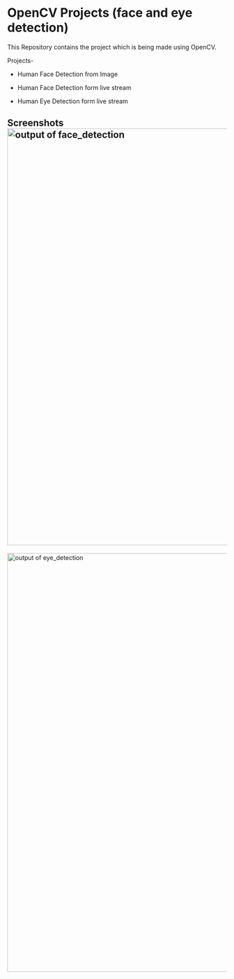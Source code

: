 
# OpenCV Projects (face and eye detection)

This Repository contains the project which is being made using OpenCV. 

Projects-

* Human Face Detection from Image

* Human Face Detection form live stream

* Human Eye Detection form live stream 


## Screenshots<img width="955" alt="output of face_detection " src="https://github.com/Tshar-k/OpenCV/assets/117516567/51be7ec5-d509-4879-9072-658e0ba72ac4">



<img width="960" alt="output of eye_detection " src="https://github.com/Tshar-k/OpenCV/assets/117516567/f17082ce-1742-4566-a2a8-636d9a132663">
